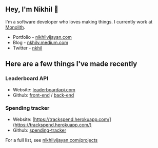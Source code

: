 
## Hey, I'm Nikhil 👋

I'm a software developer who loves making things. I currently work at [Monolith](http://monolith.xyz/).

- Portfolio - [nikhilvijayan.com](https://www.nikhilvijayan.com/)
- Blog - [nkhilv.medium.com](https://nkhilv.medium.com/)
- Twitter - [nkhil](https://twitter.com/nkhil)

## Here are a few things I've made recently

### Leaderboard API

- Website: [leaderboardapi.com](https://leaderboardapi.com/)
- Github: [front-end](https://github.com/nkhil/leaderboard) / [back-end](https://github.com/nkhil/leaderboard-api)


### Spending tracker

- Website: [https://trackspend.herokuapp.com/](https://trackspend.herokuapp.com/)
- Github: [spending-tracker](https://github.com/nkhil/spending-tracker)


For a full list, see [nikhilvijayan.com/projects](https://nikhilvijayan.com/projects)

<!--



## Here are a few things I've made recently

### Portfolio - [nikhilvijayan.com](https://www.nikhilvijayan.com/)

[![Hello.png](https://i.postimg.cc/9fLqCm0q/Hello.png)](https://postimg.cc/8FrCbVh1)

## Hey, I'm Nikhil 👋

I'm a software developer who loves making things. 


## Here are a few things I've made recently

### Portfolio - [nikhilvijayan.com](https://www.nikhilvijayan.com/)

Pineapple journal - [pineapplejournal.com](https://www.pineapplejournal.com/)
Daily journaling web app build using React

STTS - A CLI to look up HTTP statuses - [stts](https://github.com/nkhil/stts)
a quick, completely offline reference for HTTP status codes.

-->
<!--
**nkhil/nkhil** is a ✨ _special_ ✨ repository because its `README.md` (this file) appears on your GitHub profile.

Here are some ideas to get you started:

- 🔭 I’m currently working on ...
- 🌱 I’m currently learning ...
- 👯 I’m looking to collaborate on ...
- 🤔 I’m looking for help with ...
- 💬 Ask me about ...
- 📫 How to reach me: ...
- 😄 Pronouns: ...
- ⚡ Fun fact: ...
-->
